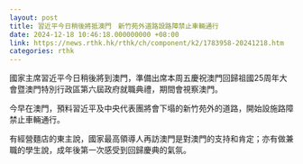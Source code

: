 ```yaml
---
layout: post
title: 習近平今日稍後將抵澳門　新竹苑外道路設路障禁止車輛通行
date: 2024-12-18 10:46:18.000000000 +08:00
link: https://news.rthk.hk/rthk/ch/component/k2/1783958-20241218.htm
categories: rthk
---
```


國家主席習近平今日稍後將到澳門，準備出席本周五慶祝澳門回歸祖國25周年大會暨澳門特別行政區第六屆政府就職典禮，期間會視察澳門。

今早在澳門，預料習近平及中央代表團將會下塌的新竹苑外的道路，開始設施路障禁止車輛通行。

有經營麵店的東主說，國家最高領導人再訪澳門是對澳門的支持和肯定；亦有做兼職的學生說，成年後第一次感受到回歸慶典的氣氛。
